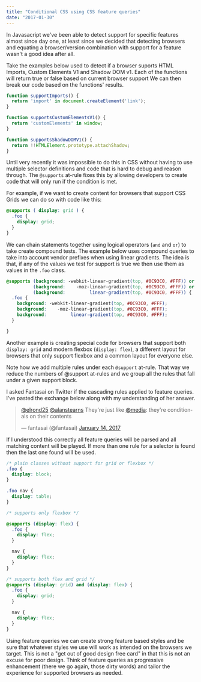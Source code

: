 ```yaml
---
title: "Conditional CSS using CSS feature queries"
date: "2017-01-30"
---
```


In Javasacript we've been able to detect support for specific features almost since day one, at least since we decided that detecting browsers and equating a browser/version combination with support for a feature wasn't a good idea after all.

Take the examples below used to detect if a browser suports HTML Imports, Custom Elements V1 and Shadow DOM v1. Each of the functions will return true or false based on current browser support We can then break our code based on the functions' results.

```javascript
function supportImports() {
  return 'import' in document.createElement('link');
}

function supportsCustomElementsV1() {
  return 'customElements' in window;
}

function supportsShadowDOMV1() {
  return !!HTMLElement.prototype.attachShadow;
}
```

Until very recently it was impossible to do this in CSS without having to use multiple selector definitions and code that is hard to debug and reason through. The `@supports` at-rule fixes this by allowing developers to create code that will only run if the condition is met.

For example, if we want to create content for browsers that support CSS Grids we can do so with code like this:

```css
@supports ( display: grid ) {
  .foo {
    display: grid; 
  }
}
```

We can chain statements together using logical operators (`and` and `or`) to take create compound tests. The example below uses compound queries to take into account vendor prefixes when using linear gradients. The idea is that, if any of the values we test for support is true we then use them as values in the `.foo` class.

```css
@supports (background: -webkit-linear-gradient(top, #0C93C0, #FFF)) or 
          (background:    -moz-linear-gradient(top, #0C93C0, #FFF)) or 
          (background:         linear-gradient(top, #0C93C0, #FFF)) {
  .foo {
    background: -webkit-linear-gradient(top, #0C93C0, #FFF);
    background:    -moz-linear-gradient(top, #0C93C0, #FFF); 
    background:         linear-gradient(top, #0C93C0, #FFF);    
  }

}
```

Another example is creating special code for browsers that support both `display: grid` and modern flexbox (`display: flex`), a different layout for browsers that only support flexbox and a common layout for everyone else.

Note how we add multiple rules under each `@support` at-rule. That way we reduce the numbers of @support at-rules and we group all the rules that fall under a given support block.

I asked Fantasai on Twitter if the cascading rules applied to feature queries. I've pasted the exchange below along with my understanding of her answer.

<blockquote class="twitter-tweet" data-cards="hidden" data-partner="tweetdeck"><p lang="en" dir="ltr"><a href="https://twitter.com/elrond25">@elrond25</a> <a href="https://twitter.com/alanstearns">@alanstearns</a> They're just like <a href="https://twitter.com/media">@media</a>: they're conditionals on their contents</p>— fantasai (@fantasai) <a href="https://twitter.com/fantasai/status/820109512761700354">January 14, 2017</a></blockquote>

<script async src="//platform.twitter.com/widgets.js" charset="utf-8"></script>

If I understood this correctly all feature queries will be parsed and all matching content will be played. If more than one rule for a selector is found then the last one found will be used.

```css
/* plain classes without support for grid or flexbox */
.foo {
  display: block;
}

.foo nav {
  display: table;
}

/* supports only flexbox */

@supports (display: flex) {
  .foo {
    display: flex;
  }

  nav {
    display: flex;
  }
}

/* supports both flex and grid */
@supports (display: grid) and (display: flex) {
  .foo {
    display: grid;
  }

  nav {
    display: flex;
  }
}
```

Using feature queries we can create strong feature based styles and be sure that whatever styles we use will work as intended on the browsers we target. This is not a "get out of good design free card" in that this is not an excuse for poor design. Think of feature queries as progressive enhancement (there we go again, those dirty words) and tailor the experience for supported browsers as needed.
